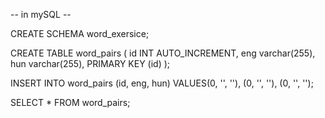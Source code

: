-- in mySQL --

CREATE SCHEMA word_exersice;

CREATE TABLE word_pairs (
id INT AUTO_INCREMENT,
eng varchar(255),
hun varchar(255),
PRIMARY KEY (id)
);


INSERT INTO word_pairs (id, eng, hun)
VALUES(0, '', ''),
	(0, '', ''),
	(0, '', '');

SELECT * FROM word_pairs;
